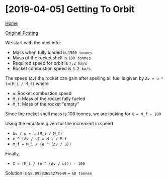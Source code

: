 # [2019-04-05] Getting To Orbit

[Home](../README.md)

[Original Posting](https://brilliant.org/daily-problems/falcon-heavy-3/)

We start with the next info:

* Mass when fully loaded is `1500 tonnes`
* Mass of the rocket shell is `100 tonnes`
* Required speed for orbit is `7.2 km/s`
* Rocket combustion speed is `3.2 km/s`

The speed (`Δv`) the rocket can gain after spelling all fuel is given by `Δv = u * ln(M_i / M_f)` where

* `u`: Rocket combustion speed
* `M_i`: Mass of the rocket fully fueled
* `M_f`: Mass of the rocket "empty"

Since the rocket shell mass is 100 tonnes, we are looking for `X = M_f - 100`

Using the equation given for the increment in speed

* `Δv / u = ln(M_i / M_f)`
* `e ^ (Δv / u) = M_i / M_f`
* `M_f = M_i / (e ^ (Δv / u))`

Finally,

* `X = (M_i / (e ^ (Δv / u))) - 100`

Solution is `58.09883684279649` ~ `60 tonnes`
